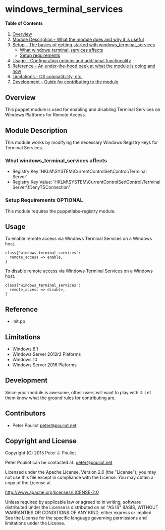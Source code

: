 # windows_terminal_services

#### Table of Contents

1. [Overview](#overview)
2. [Module Description - What the module does and why it is useful](#module-description)
3. [Setup - The basics of getting started with windows_terminal_services](#setup)
    * [What windows_terminal_services affects](#what-windows_terminal_services-affects)
    * [Setup requirements](#setup-requirements)
4. [Usage - Configuration options and additional functionality](#usage)
5. [Reference - An under-the-hood peek at what the module is doing and how](#reference)
5. [Limitations - OS compatibility, etc.](#limitations)
6. [Development - Guide for contributing to the module](#development)

## Overview
This puppet module is used for enabling and disabling Terminal Services on Windows Platforms for Remote Access.

## Module Description
This module works by modifying the necessary Windows Registry keys for Terminal Services.


### What windows_terminal_services affects

* Registry Key 'HKLM\SYSTEM\CurrentControlSet\Control\Terminal Server'
* Registry Key Value: 'HKLM\SYSTEM\CurrentControlSet\Control\Terminal Server\fDenyTSConnection'

### Setup Requirements **OPTIONAL**
This module requires the puppetlabs-registry module.

## Usage
To enable remote access via Windows Terminal Services on a Windows host.
  ```
  class{'windows_terminal_services':
    remote_access => enable,
  }
  ```

To disable remote access via Windows Terminal Services on a Windows host.
  ```
  class{'windows_terminal_services':
    remote_access => disable,
  }
  ```
## Reference
* init.pp

## Limitations
* Windows 8.1
* Windows Server 2012r2 Plaforms
* Windows 10
* Windows Server 2016 Plaforms

## Development

Since your module is awesome, other users will want to play with it. Let them
know what the ground rules for contributing are.

## Contributors
* Peter Pouliot <peter@pouliot.net>

## Copyright and License

Copyright (C) 2015 Peter J. Pouliot

Peter Pouliot can be contacted at: peter@pouliot.net

Licensed under the Apache License, Version 2.0 (the "License");
you may not use this file except in compliance with the License.
You may obtain a copy of the License at

  http://www.apache.org/licenses/LICENSE-2.0

Unless required by applicable law or agreed to in writing, software
distributed under the License is distributed on an "AS IS" BASIS,
WITHOUT WARRANTIES OR CONDITIONS OF ANY KIND, either express or implied.
See the License for the specific language governing permissions and
limitations under the License.

